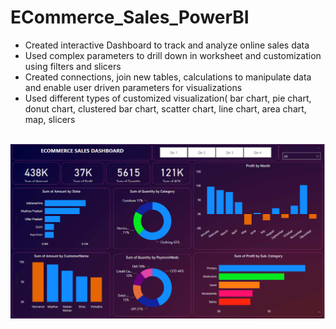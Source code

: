 # ECommerce_Sales_PowerBI
<ul>
  <li>Created interactive Dashboard to track and analyze online sales data</li>
  <li>Used complex parameters to drill down in worksheet and customization using filters and slicers</li>
  <li>Created connections, join new tables, calculations to manipulate data and enable user driven parameters for visualizations</li>
  <li>Used different types of customized visualization( bar chart, pie chart, donut chart, clustered bar chart, scatter chart, line chart, area chart, map, slicers</li>
</ul>


</br>

<img src="image/Output Image.png"  />
